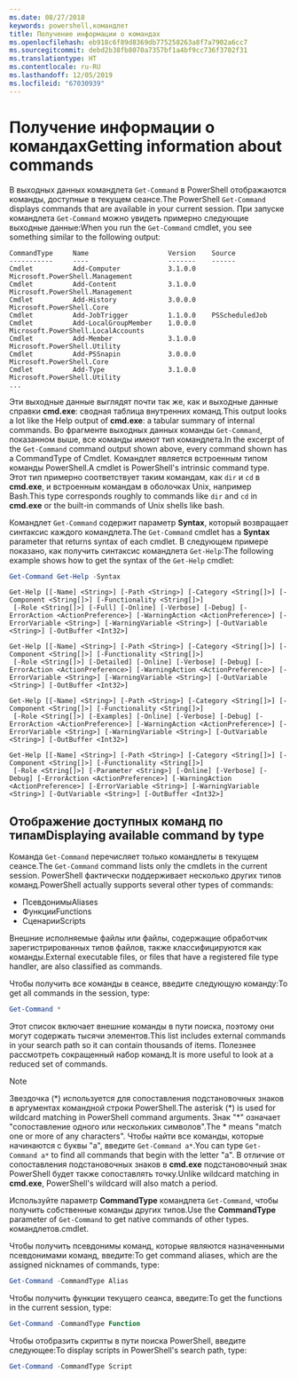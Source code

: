 ```yaml
---
ms.date: 08/27/2018
keywords: powershell,командлет
title: Получение информации о командах
ms.openlocfilehash: eb918c6f89d8369db775258263a8f7a7902a6cc7
ms.sourcegitcommit: debd2b38fb8070a7357bf1a4bf9cc736f3702f31
ms.translationtype: HT
ms.contentlocale: ru-RU
ms.lasthandoff: 12/05/2019
ms.locfileid: "67030939"
---
```

# <a name="getting-information-about-commands"></a><span data-ttu-id="74537-103">Получение информации о командах</span><span class="sxs-lookup"><span data-stu-id="74537-103">Getting information about commands</span></span>

<span data-ttu-id="74537-104">В выходных данных командлета `Get-Command` в PowerShell отображаются команды, доступные в текущем сеансе.</span><span class="sxs-lookup"><span data-stu-id="74537-104">The PowerShell `Get-Command` displays commands that are available in your current session.</span></span>
<span data-ttu-id="74537-105">При запуске командлета `Get-Command` можно увидеть примерно следующие выходные данные:</span><span class="sxs-lookup"><span data-stu-id="74537-105">When you run the `Get-Command` cmdlet, you see something similar to the following output:</span></span>

```output
CommandType     Name                    Version    Source
-----------     ----                    -------    ------
Cmdlet          Add-Computer            3.1.0.0    Microsoft.PowerShell.Management
Cmdlet          Add-Content             3.1.0.0    Microsoft.PowerShell.Management
Cmdlet          Add-History             3.0.0.0    Microsoft.PowerShell.Core
Cmdlet          Add-JobTrigger          1.1.0.0    PSScheduledJob
Cmdlet          Add-LocalGroupMember    1.0.0.0    Microsoft.PowerShell.LocalAccounts
Cmdlet          Add-Member              3.1.0.0    Microsoft.PowerShell.Utility
Cmdlet          Add-PSSnapin            3.0.0.0    Microsoft.PowerShell.Core
Cmdlet          Add-Type                3.1.0.0    Microsoft.PowerShell.Utility
...
```

<span data-ttu-id="74537-106">Эти выходные данные выглядят почти так же, как и выходные данные справки **cmd.exe**: сводная таблица внутренних команд.</span><span class="sxs-lookup"><span data-stu-id="74537-106">This output looks a lot like the Help output of **cmd.exe**: a tabular summary of internal commands.</span></span> <span data-ttu-id="74537-107">Во фрагменте выходных данных команды `Get-Command`, показанном выше, все команды имеют тип командлета.</span><span class="sxs-lookup"><span data-stu-id="74537-107">In the excerpt of the `Get-Command` command output shown above, every command shown has a CommandType of Cmdlet.</span></span> <span data-ttu-id="74537-108">Командлет является встроенным типом команды PowerShell.</span><span class="sxs-lookup"><span data-stu-id="74537-108">A cmdlet is PowerShell's intrinsic command type.</span></span> <span data-ttu-id="74537-109">Этот тип примерно соответствует таким командам, как `dir` и `cd` в **cmd.exe**, и встроенным командам в оболочках Unix, например Bash.</span><span class="sxs-lookup"><span data-stu-id="74537-109">This type corresponds roughly to commands like `dir` and `cd` in **cmd.exe** or the built-in commands of Unix shells like bash.</span></span>

<span data-ttu-id="74537-110">Командлет `Get-Command` содержит параметр **Syntax**, который возвращает синтаксис каждого командлета.</span><span class="sxs-lookup"><span data-stu-id="74537-110">The `Get-Command` cmdlet has a **Syntax** parameter that returns syntax of each cmdlet.</span></span> <span data-ttu-id="74537-111">В следующем примере показано, как получить синтаксис командлета `Get-Help`:</span><span class="sxs-lookup"><span data-stu-id="74537-111">The following example shows how to get the syntax of the `Get-Help` cmdlet:</span></span>

```powershell
Get-Command Get-Help -Syntax
```

```output
Get-Help [[-Name] <String>] [-Path <String>] [-Category <String[]>] [-Component <String[]>] [-Functionality <String[]>]
 [-Role <String[]>] [-Full] [-Online] [-Verbose] [-Debug] [-ErrorAction <ActionPreference>] [-WarningAction <ActionPreference>] [-ErrorVariable <String>] [-WarningVariable <String>] [-OutVariable <String>] [-OutBuffer <Int32>]

Get-Help [[-Name] <String>] [-Path <String>] [-Category <String[]>] [-Component <String[]>] [-Functionality <String[]>]
 [-Role <String[]>] [-Detailed] [-Online] [-Verbose] [-Debug] [-ErrorAction <ActionPreference>] [-WarningAction <ActionPreference>] [-ErrorVariable <String>] [-WarningVariable <String>] [-OutVariable <String>] [-OutBuffer <Int32>]

Get-Help [[-Name] <String>] [-Path <String>] [-Category <String[]>] [-Component <String[]>] [-Functionality <String[]>]
 [-Role <String[]>] [-Examples] [-Online] [-Verbose] [-Debug] [-ErrorAction <ActionPreference>] [-WarningAction <ActionPreference>] [-ErrorVariable <String>] [-WarningVariable <String>] [-OutVariable <String>] [-OutBuffer <Int32>]

Get-Help [[-Name] <String>] [-Path <String>] [-Category <String[]>] [-Component <String[]>] [-Functionality <String[]>]
 [-Role <String[]>] [-Parameter <String>] [-Online] [-Verbose] [-Debug] [-ErrorAction <ActionPreference>] [-WarningAction <ActionPreference>] [-ErrorVariable <String>] [-WarningVariable <String>] [-OutVariable <String>] [-OutBuffer <Int32>]
```

## <a name="displaying-available-command-by-type"></a><span data-ttu-id="74537-112">Отображение доступных команд по типам</span><span class="sxs-lookup"><span data-stu-id="74537-112">Displaying available command by type</span></span>

<span data-ttu-id="74537-113">Команда `Get-Command` перечисляет только командлеты в текущем сеансе.</span><span class="sxs-lookup"><span data-stu-id="74537-113">The `Get-Command` command lists only the cmdlets in the current session.</span></span> <span data-ttu-id="74537-114">PowerShell фактически поддерживает несколько других типов команд.</span><span class="sxs-lookup"><span data-stu-id="74537-114">PowerShell actually supports several other types of commands:</span></span>

- <span data-ttu-id="74537-115">Псевдонимы</span><span class="sxs-lookup"><span data-stu-id="74537-115">Aliases</span></span>
- <span data-ttu-id="74537-116">Функции</span><span class="sxs-lookup"><span data-stu-id="74537-116">Functions</span></span>
- <span data-ttu-id="74537-117">Сценарии</span><span class="sxs-lookup"><span data-stu-id="74537-117">Scripts</span></span>

<span data-ttu-id="74537-118">Внешние исполняемые файлы или файлы, содержащие обработчик зарегистрированных типов файлов, также классифицируются как команды.</span><span class="sxs-lookup"><span data-stu-id="74537-118">External executable files, or files that have a registered file type handler, are also classified as commands.</span></span>

<span data-ttu-id="74537-119">Чтобы получить все команды в сеансе, введите следующую команду:</span><span class="sxs-lookup"><span data-stu-id="74537-119">To get all commands in the session, type:</span></span>

```powershell
Get-Command *
```

<span data-ttu-id="74537-120">Этот список включает внешние команды в пути поиска, поэтому они могут содержать тысячи элементов.</span><span class="sxs-lookup"><span data-stu-id="74537-120">This list includes external commands in your search path so it can contain thousands of items.</span></span>
<span data-ttu-id="74537-121">Полезнее рассмотреть сокращенный набор команд.</span><span class="sxs-lookup"><span data-stu-id="74537-121">It is more useful to look at a reduced set of commands.</span></span>

> [!NOTE]
> <span data-ttu-id="74537-122">Звездочка (\*) используется для сопоставления подстановочных знаков в аргументах командной строки PowerShell.</span><span class="sxs-lookup"><span data-stu-id="74537-122">The asterisk (\*) is used for wildcard matching in PowerShell command arguments.</span></span> <span data-ttu-id="74537-123">Знак "\*" означает "сопоставление одного или нескольких символов".</span><span class="sxs-lookup"><span data-stu-id="74537-123">The \* means "match one or more of any characters".</span></span> <span data-ttu-id="74537-124">Чтобы найти все команды, которые начинаются с буквы "a", введите `Get-Command a*`.</span><span class="sxs-lookup"><span data-stu-id="74537-124">You can type `Get-Command a*` to find all commands that begin with the letter "a".</span></span> <span data-ttu-id="74537-125">В отличие от сопоставления подстановочных знаков в **cmd.exe** подстановочный знак PowerShell будет также сопоставлять точку.</span><span class="sxs-lookup"><span data-stu-id="74537-125">Unlike wildcard matching in **cmd.exe**, PowerShell's wildcard will also match a period.</span></span>

<span data-ttu-id="74537-126">Используйте параметр **CommandType** командлета `Get-Command`, чтобы получить собственные команды других типов.</span><span class="sxs-lookup"><span data-stu-id="74537-126">Use the **CommandType** parameter of `Get-Command` to get native commands of other types.</span></span>
<span data-ttu-id="74537-127">командлетов.</span><span class="sxs-lookup"><span data-stu-id="74537-127">cmdlet.</span></span>

<span data-ttu-id="74537-128">Чтобы получить псевдонимы команд, которые являются назначенными псевдонимами команд, введите:</span><span class="sxs-lookup"><span data-stu-id="74537-128">To get command aliases, which are the assigned nicknames of commands, type:</span></span>

```powershell
Get-Command -CommandType Alias
```

<span data-ttu-id="74537-129">Чтобы получить функции текущего сеанса, введите:</span><span class="sxs-lookup"><span data-stu-id="74537-129">To get the functions in the current session, type:</span></span>

```powershell
Get-Command -CommandType Function
```

<span data-ttu-id="74537-130">Чтобы отобразить скрипты в пути поиска PowerShell, введите следующее:</span><span class="sxs-lookup"><span data-stu-id="74537-130">To display scripts in PowerShell's search path, type:</span></span>

```powershell
Get-Command -CommandType Script
```

